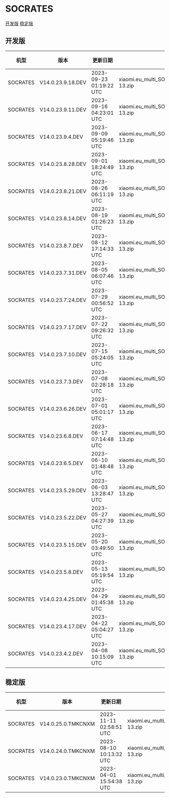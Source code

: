 # SOCRATES
[开发版](#开发版)  [稳定版](#稳定版)
## 开发版
| 机型 | 版本 | 更新日期 | 文件名 | 大小 | 下载链接 |
| ---- | ---- | ---- | ---- | ---- | ---- |
| SOCRATES | V14.0.23.9.18.DEV | 2023-09-23 01:19:22 UTC | xiaomi.eu_multi_SOCRATES_V14.0.23.9.18.DEV_v14-13.zip | 5.8 GB | [SourceForge](https://sourceforge.net/projects/xiaomi-eu-multilang-miui-roms/files/xiaomi.eu/MIUI-WEEKLY-RELEASES/V14.0.23.9.18.DEV/xiaomi.eu_multi_SOCRATES_V14.0.23.9.18.DEV_v14-13.zip/download) |
| SOCRATES | V14.0.23.9.11.DEV | 2023-09-16 04:23:01 UTC | xiaomi.eu_multi_SOCRATES_V14.0.23.9.11.DEV_v14-13.zip | 5.8 GB | [SourceForge](https://sourceforge.net/projects/xiaomi-eu-multilang-miui-roms/files/xiaomi.eu/MIUI-WEEKLY-RELEASES/V14.0.23.9.11.DEV/xiaomi.eu_multi_SOCRATES_V14.0.23.9.11.DEV_v14-13.zip/download) |
| SOCRATES | V14.0.23.9.4.DEV | 2023-09-09 05:19:46 UTC | xiaomi.eu_multi_SOCRATES_V14.0.23.9.4.DEV_v14-13.zip | 5.8 GB | [SourceForge](https://sourceforge.net/projects/xiaomi-eu-multilang-miui-roms/files/xiaomi.eu/MIUI-WEEKLY-RELEASES/V14.0.23.9.4.DEV/xiaomi.eu_multi_SOCRATES_V14.0.23.9.4.DEV_v14-13.zip/download) |
| SOCRATES | V14.0.23.8.28.DEV | 2023-09-01 18:24:49 UTC | xiaomi.eu_multi_SOCRATES_V14.0.23.8.28.DEV_v14-13.zip | 5.8 GB | [SourceForge](https://sourceforge.net/projects/xiaomi-eu-multilang-miui-roms/files/xiaomi.eu/MIUI-WEEKLY-RELEASES/V14.0.23.8.28.DEV/xiaomi.eu_multi_SOCRATES_V14.0.23.8.28.DEV_v14-13.zip/download) |
| SOCRATES | V14.0.23.8.21.DEV | 2023-08-26 06:11:19 UTC | xiaomi.eu_multi_SOCRATES_V14.0.23.8.21.DEV_v14-13.zip | 5.8 GB | [SourceForge](https://sourceforge.net/projects/xiaomi-eu-multilang-miui-roms/files/xiaomi.eu/MIUI-WEEKLY-RELEASES/V14.0.23.8.21.DEV/xiaomi.eu_multi_SOCRATES_V14.0.23.8.21.DEV_v14-13.zip/download) |
| SOCRATES | V14.0.23.8.14.DEV | 2023-08-19 01:26:23 UTC | xiaomi.eu_multi_SOCRATES_V14.0.23.8.14.DEV_v14-13.zip | 5.8 GB | [SourceForge](https://sourceforge.net/projects/xiaomi-eu-multilang-miui-roms/files/xiaomi.eu/MIUI-WEEKLY-RELEASES/V14.0.23.8.14.DEV/xiaomi.eu_multi_SOCRATES_V14.0.23.8.14.DEV_v14-13.zip/download) |
| SOCRATES | V14.0.23.8.7.DEV | 2023-08-12 17:14:33 UTC | xiaomi.eu_multi_SOCRATES_V14.0.23.8.7.DEV_v14-13.zip | 5.8 GB | [SourceForge](https://sourceforge.net/projects/xiaomi-eu-multilang-miui-roms/files/xiaomi.eu/MIUI-WEEKLY-RELEASES/V14.0.23.8.7.DEV/xiaomi.eu_multi_SOCRATES_V14.0.23.8.7.DEV_v14-13.zip/download) |
| SOCRATES | V14.0.23.7.31.DEV | 2023-08-05 06:07:46 UTC | xiaomi.eu_multi_SOCRATES_V14.0.23.7.31.DEV_v14-13.zip | 5.8 GB | [SourceForge](https://sourceforge.net/projects/xiaomi-eu-multilang-miui-roms/files/xiaomi.eu/MIUI-WEEKLY-RELEASES/V14.0.23.7.31.DEV/xiaomi.eu_multi_SOCRATES_V14.0.23.7.31.DEV_v14-13.zip/download) |
| SOCRATES | V14.0.23.7.24.DEV | 2023-07-29 00:56:52 UTC | xiaomi.eu_multi_SOCRATES_V14.0.23.7.24.DEV_v14-13.zip | 5.8 GB | [SourceForge](https://sourceforge.net/projects/xiaomi-eu-multilang-miui-roms/files/xiaomi.eu/MIUI-WEEKLY-RELEASES/V14.0.23.7.24.DEV/xiaomi.eu_multi_SOCRATES_V14.0.23.7.24.DEV_v14-13.zip/download) |
| SOCRATES | V14.0.23.7.17.DEV | 2023-07-22 09:26:32 UTC | xiaomi.eu_multi_SOCRATES_V14.0.23.7.17.DEV_v14-13.zip | 5.8 GB | [SourceForge](https://sourceforge.net/projects/xiaomi-eu-multilang-miui-roms/files/xiaomi.eu/MIUI-WEEKLY-RELEASES/V14.0.23.7.17.DEV/xiaomi.eu_multi_SOCRATES_V14.0.23.7.17.DEV_v14-13.zip/download) |
| SOCRATES | V14.0.23.7.10.DEV | 2023-07-15 05:24:05 UTC | xiaomi.eu_multi_SOCRATES_V14.0.23.7.10.DEV_v14-13.zip | 5.8 GB | [SourceForge](https://sourceforge.net/projects/xiaomi-eu-multilang-miui-roms/files/xiaomi.eu/MIUI-WEEKLY-RELEASES/V14.0.23.7.10.DEV/xiaomi.eu_multi_SOCRATES_V14.0.23.7.10.DEV_v14-13.zip/download) |
| SOCRATES | V14.0.23.7.3.DEV | 2023-07-08 02:28:18 UTC | xiaomi.eu_multi_SOCRATES_V14.0.23.7.3.DEV_v14-13.zip | 5.8 GB | [SourceForge](https://sourceforge.net/projects/xiaomi-eu-multilang-miui-roms/files/xiaomi.eu/MIUI-WEEKLY-RELEASES/V14.0.23.7.3.DEV/xiaomi.eu_multi_SOCRATES_V14.0.23.7.3.DEV_v14-13.zip/download) |
| SOCRATES | V14.0.23.6.26.DEV | 2023-07-01 05:01:17 UTC | xiaomi.eu_multi_SOCRATES_V14.0.23.6.26.DEV_v14-13.zip | 5.8 GB | [SourceForge](https://sourceforge.net/projects/xiaomi-eu-multilang-miui-roms/files/xiaomi.eu/MIUI-WEEKLY-RELEASES/V14.0.23.6.26.DEV/xiaomi.eu_multi_SOCRATES_V14.0.23.6.26.DEV_v14-13.zip/download) |
| SOCRATES | V14.0.23.6.8.DEV | 2023-06-17 07:14:48 UTC | xiaomi.eu_multi_SOCRATES_V14.0.23.6.8.DEV_v14-13.zip | 5.8 GB | [SourceForge](https://sourceforge.net/projects/xiaomi-eu-multilang-miui-roms/files/xiaomi.eu/MIUI-WEEKLY-RELEASES/V14.0.23.6.8.DEV/xiaomi.eu_multi_SOCRATES_V14.0.23.6.8.DEV_v14-13.zip/download) |
| SOCRATES | V14.0.23.6.5.DEV | 2023-06-10 01:48:48 UTC | xiaomi.eu_multi_SOCRATES_V14.0.23.6.5.DEV_v14-13.zip | 5.8 GB | [SourceForge](https://sourceforge.net/projects/xiaomi-eu-multilang-miui-roms/files/xiaomi.eu/MIUI-WEEKLY-RELEASES/V14.0.23.6.5.DEV/xiaomi.eu_multi_SOCRATES_V14.0.23.6.5.DEV_v14-13.zip/download) |
| SOCRATES | V14.0.23.5.29.DEV | 2023-06-03 13:28:47 UTC | xiaomi.eu_multi_SOCRATES_V14.0.23.5.29.DEV_v14-13.zip | 5.8 GB | [SourceForge](https://sourceforge.net/projects/xiaomi-eu-multilang-miui-roms/files/xiaomi.eu/MIUI-WEEKLY-RELEASES/V14.0.23.5.29.DEV/xiaomi.eu_multi_SOCRATES_V14.0.23.5.29.DEV_v14-13.zip/download) |
| SOCRATES | V14.0.23.5.22.DEV | 2023-05-27 04:27:39 UTC | xiaomi.eu_multi_SOCRATES_V14.0.23.5.22.DEV_v14-13.zip | 5.8 GB | [SourceForge](https://sourceforge.net/projects/xiaomi-eu-multilang-miui-roms/files/xiaomi.eu/MIUI-WEEKLY-RELEASES/V14.0.23.5.22.DEV/xiaomi.eu_multi_SOCRATES_V14.0.23.5.22.DEV_v14-13.zip/download) |
| SOCRATES | V14.0.23.5.15.DEV | 2023-05-20 03:49:50 UTC | xiaomi.eu_multi_SOCRATES_V14.0.23.5.15.DEV_v14-13.zip | 5.8 GB | [SourceForge](https://sourceforge.net/projects/xiaomi-eu-multilang-miui-roms/files/xiaomi.eu/MIUI-WEEKLY-RELEASES/V14.0.23.5.15.DEV/xiaomi.eu_multi_SOCRATES_V14.0.23.5.15.DEV_v14-13.zip/download) |
| SOCRATES | V14.0.23.5.8.DEV | 2023-05-13 05:19:54 UTC | xiaomi.eu_multi_SOCRATES_V14.0.23.5.8.DEV_v14-13.zip | 5.8 GB | [SourceForge](https://sourceforge.net/projects/xiaomi-eu-multilang-miui-roms/files/xiaomi.eu/MIUI-WEEKLY-RELEASES/V14.0.23.5.8.DEV/xiaomi.eu_multi_SOCRATES_V14.0.23.5.8.DEV_v14-13.zip/download) |
| SOCRATES | V14.0.23.4.25.DEV | 2023-04-29 01:45:38 UTC | xiaomi.eu_multi_SOCRATES_V14.0.23.4.25.DEV_v14-13.zip | 5.8 GB | [SourceForge](https://sourceforge.net/projects/xiaomi-eu-multilang-miui-roms/files/xiaomi.eu/MIUI-WEEKLY-RELEASES/V14.0.23.4.25.DEV/xiaomi.eu_multi_SOCRATES_V14.0.23.4.25.DEV_v14-13.zip/download) |
| SOCRATES | V14.0.23.4.17.DEV | 2023-04-22 05:04:27 UTC | xiaomi.eu_multi_SOCRATES_V14.0.23.4.17.DEV_v14-13.zip | 5.8 GB | [SourceForge](https://sourceforge.net/projects/xiaomi-eu-multilang-miui-roms/files/xiaomi.eu/MIUI-WEEKLY-RELEASES/V14.0.23.4.17.DEV/xiaomi.eu_multi_SOCRATES_V14.0.23.4.17.DEV_v14-13.zip/download) |
| SOCRATES | V14.0.23.4.2.DEV | 2023-04-08 10:15:09 UTC | xiaomi.eu_multi_SOCRATES_V14.0.23.4.2.DEV_v14-13.zip | 5.8 GB | [SourceForge](https://sourceforge.net/projects/xiaomi-eu-multilang-miui-roms/files/xiaomi.eu/MIUI-WEEKLY-RELEASES/V14.0.23.4.2.DEV/xiaomi.eu_multi_SOCRATES_V14.0.23.4.2.DEV_v14-13.zip/download) |
## 稳定版
| 机型 | 版本 | 更新日期 | 文件名 | 大小 | 下载链接 |
| ---- | ---- | ---- | ---- | ---- | ---- |
| SOCRATES | V14.0.25.0.TMKCNXM | 2023-11-11 02:58:51 UTC | xiaomi.eu_multi_SOCRATES_V14.0.25.0.TMKCNXM_v14-13.zip | 5.7 GB | [SourceForge](https://sourceforge.net/projects/xiaomi-eu-multilang-miui-roms/files/xiaomi.eu/MIUI-STABLE-RELEASES/MIUIv14/xiaomi.eu_multi_SOCRATES_V14.0.25.0.TMKCNXM_v14-13.zip/download) |
| SOCRATES | V14.0.24.0.TMKCNXM | 2023-08-10 10:13:32 UTC | xiaomi.eu_multi_SOCRATES_V14.0.24.0.TMKCNXM_v14-13.zip | 5.8 GB | [SourceForge](https://sourceforge.net/projects/xiaomi-eu-multilang-miui-roms/files/xiaomi.eu/MIUI-STABLE-RELEASES/MIUIv14/xiaomi.eu_multi_SOCRATES_V14.0.24.0.TMKCNXM_v14-13.zip/download) |
| SOCRATES | V14.0.23.0.TMKCNXM | 2023-04-01 15:54:38 UTC | xiaomi.eu_multi_SOCRATES_V14.0.23.0.TMKCNXM_v14-13.zip | 5.8 GB | [SourceForge](https://sourceforge.net/projects/xiaomi-eu-multilang-miui-roms/files/xiaomi.eu/MIUI-STABLE-RELEASES/MIUIv14/xiaomi.eu_multi_SOCRATES_V14.0.23.0.TMKCNXM_v14-13.zip/download) |
